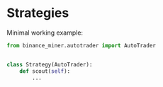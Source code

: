 # Strategies

Minimal working example:

```python
from binance_miner.autotrader import AutoTrader


class Strategy(AutoTrader):
    def scout(self):
        ...
```
